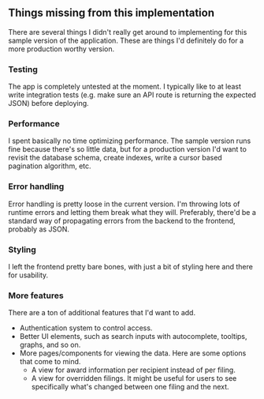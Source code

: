 ## Things missing from this implementation

There are several things I didn't really get around to implementing for this sample version of the application. These are things I'd definitely do for a more production worthy version.

### Testing

The app is completely untested at the moment. I typically like to at least write integration tests (e.g. make sure an API route is returning the expected JSON) before deploying.

### Performance

I spent basically no time optimizing performance. The sample version runs fine because there's so little data, but for a production version I'd want to revisit the database schema, create indexes, write a cursor based pagination algorithm, etc.

### Error handling

Error handling is pretty loose in the current version. I'm throwing lots of runtime errors and letting them break what they will. Preferably, there'd be a standard way of propagating errors from the backend to the frontend, probably as JSON.

### Styling

I left the frontend pretty bare bones, with just a bit of styling here and there for usability.

### More features

There are a ton of additional features that I'd want to add.

- Authentication system to control access.
- Better UI elements, such as search inputs with autocomplete, tooltips, graphs, and so on.
- More pages/components for viewing the data. Here are some options that come to mind.
  - A view for award information per recipient instead of per filing.
  - A view for overridden filings. It might be useful for users to see specifically what's changed between one filing and the next. 
